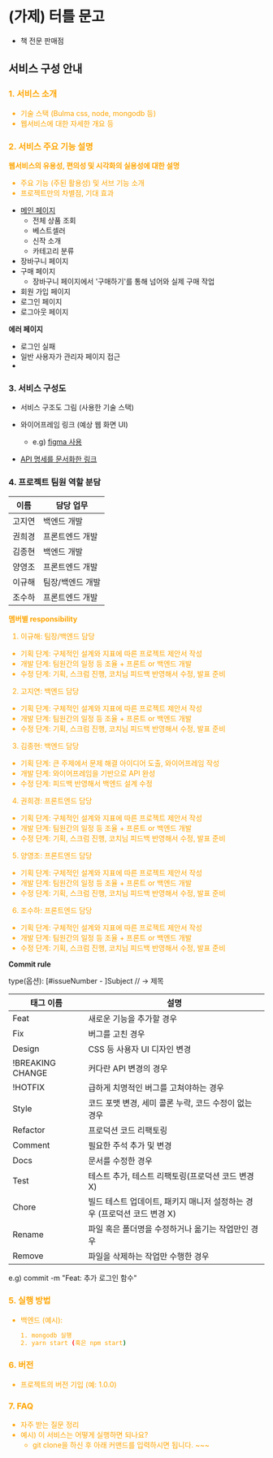 # (가제) 터틀 문고

- 책 전문 판매점

## 서비스 구성 안내

<span style="color:orange">

### 1. 서비스 소개

- 기술 스택 (Bulma css, node, mongodb 등)
- 웹서비스에 대한 자세한 개요 등

### 2. 서비스 주요 기능 설명

**웹서비스의 유용성, 편의성 및 시각화의 실용성에 대한 설명**

- 주요 기능 (주된 활용성) 및 서브 기능 소개
- 프로젝트만의 차별점, 기대 효과

</span>

- [메인 페이지](https://www.kyobobook.co.kr/)
  - 전체 상품 조회
  - 베스트셀러
  - 신작 소개
  - 카테고리 분류
- 장바구니 페이지
- 구매 페이지
  - 장바구니 페이지에서 '구매하기'를 통해 넘어와 실제 구매 작업
- 회원 가입 페이지
- 로그인 페이지
- 로그아웃 페이지

**에러 페이지**

- 로그인 실패
- 일반 사용자가 관리자 페이지 접근
- <span style="color:orange">

### 3. 서비스 구성도

- 서비스 구조도 그림 (사용한 기술 스택)

</span>

- 와이어프레임 링크 (예상 웹 화면 UI)

  - e.g) [figma 사용](https://www.figma.com/file/OsdvJUeVwzLp3v6hhtnO7F/SW-TermProject1-1%EC%A1%B0-Page-Structure?node-id=0%3A1&t=eV2oUGziwyhEBRDY-1)

- [API 명세를 문서화한 링크](https://galactic-astronaut-216907.postman.co/workspace/Team-Workspace~f839ab41-54a6-4deb-8a69-01f98b94442f/overview)

### 4. 프로젝트 팀원 역할 분담

| 이름   | 담당 업무        |
| ------ | ---------------- |
| 고지연 | 백엔드 개발      |
| 권희경 | 프론트엔드 개발  |
| 김종현 | 백엔드 개발      |
| 양영조 | 프론트엔드 개발  |
| 이규해 | 팀장/백엔드 개발 |
| 조수하 | 프론트엔드 개발  |

<span style="color:orange">

**멤버별 responsibility**

1. 이규해: 팀장/백엔드 담당

- 기획 단계: 구체적인 설계와 지표에 따른 프로젝트 제안서 작성
- 개발 단계: 팀원간의 일정 등 조율 + 프론트 or 백엔드 개발
- 수정 단계: 기획, 스크럼 진행, 코치님 피드백 반영해서 수정, 발표 준비

2. 고지연: 백엔드 담당

- 기획 단계: 구체적인 설계와 지표에 따른 프로젝트 제안서 작성
- 개발 단계: 팀원간의 일정 등 조율 + 프론트 or 백엔드 개발
- 수정 단계: 기획, 스크럼 진행, 코치님 피드백 반영해서 수정, 발표 준비

3. 김종현: 백엔드 담당

- 기획 단계: 큰 주제에서 문제 해결 아이디어 도출, 와이어프레임 작성
- 개발 단계: 와이어프레임을 기반으로 API 완성
- 수정 단계: 피드백 반영해서 백엔드 설계 수정

4. 권희경: 프론트엔드 담당

- 기획 단계: 구체적인 설계와 지표에 따른 프로젝트 제안서 작성
- 개발 단계: 팀원간의 일정 등 조율 + 프론트 or 백엔드 개발
- 수정 단계: 기획, 스크럼 진행, 코치님 피드백 반영해서 수정, 발표 준비

5. 양영조: 프론트엔드 담당

- 기획 단계: 구체적인 설계와 지표에 따른 프로젝트 제안서 작성
- 개발 단계: 팀원간의 일정 등 조율 + 프론트 or 백엔드 개발
- 수정 단계: 기획, 스크럼 진행, 코치님 피드백 반영해서 수정, 발표 준비

6. 조수하: 프론트엔드 담당

- 기획 단계: 구체적인 설계와 지표에 따른 프로젝트 제안서 작성
- 개발 단계: 팀원간의 일정 등 조율 + 프론트 or 백엔드 개발
- 수정 단계: 기획, 스크럼 진행, 코치님 피드백 반영해서 수정, 발표 준비

</span>

**Commit rule**

type(옵션): [#issueNumber - ]Subject // -> 제목

| 태그 이름        | 설명                                                                     |
| ---------------- | ------------------------------------------------------------------------ |
| Feat             | 새로운 기능을 추가할 경우                                                |
| Fix              | 버그를 고친 경우                                                         |
| Design           | CSS 등 사용자 UI 디자인 변경                                             |
| !BREAKING CHANGE | 커다란 API 변경의 경우                                                   |
| !HOTFIX          | 급하게 치명적인 버그를 고쳐야하는 경우                                   |
| Style            | 코드 포맷 변경, 세미 콜론 누락, 코드 수정이 없는 경우                    |
| Refactor         | 프로덕션 코드 리팩토링                                                   |
| Comment          | 필요한 주석 추가 및 변경                                                 |
| Docs             | 문서를 수정한 경우                                                       |
| Test             | 테스트 추가, 테스트 리팩토링(프로덕션 코드 변경 X)                       |
| Chore            | 빌드 테스트 업데이트, 패키지 매니저 설정하는 경우 (프로덕션 코드 변경 X) |
| Rename           | 파일 혹은 폴더명을 수정하거나 옮기는 작업만인 경우                       |
| Remove           | 파일을 삭제하는 작업만 수행한 경우                                       |

e.g) commit -m "Feat: 추가 로그인 함수"

<span style="color:orange">

### 5. 실행 방법

- 백엔드 (예시):
  ```bash
  1. mongodb 실행
  2. yarn start (혹은 npm start)
  ```

### 6. 버전

- 프로젝트의 버전 기입 (예: 1.0.0)

### 7. FAQ

- 자주 받는 질문 정리
- 예시) 이 서비스는 어떻게 실행하면 되나요?
  - git clone을 하신 후 아래 커맨드를 입력하시면 됩니다. ~~~

</span>
